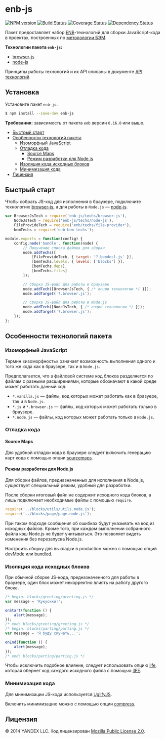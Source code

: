 enb-js
======

[![NPM version](https://img.shields.io/npm/v/enb-js.svg?style=flat)](https://www.npmjs.org/package/enb-js)
[![Build Status](https://img.shields.io/travis/enb-make/enb-js/master.svg?style=flat&label=tests)](https://travis-ci.org/enb-make/enb-js)
[![Coverage Status](https://img.shields.io/coveralls/enb-make/enb-js.svg?style=flat)](https://coveralls.io/r/enb-make/enb-js?branch=master)
[![Dependency Status](https://img.shields.io/david/enb-make/enb-js.svg?style=flat)](https://david-dm.org/enb-make/enb-js)

Пакет предоставляет набор [ENB](https://ru.bem.info/tools/bem/enb-bem/)-технологий для сборки
JavaScript-кода в проектах, построенных по [методологии БЭМ](https://ru.bem.info/method/).

**Технологии пакета `enb-js`:**

* [browser-js](api.ru.md#browser-js)
* [node-js](api.ru.md#node-js)

Принципы работы технологий и их API описаны в документе [API технологий](api.ru.md).

## Установка

Установите пакет `enb-js`:

```sh
$ npm install --save-dev enb-js
```

**Требования:** зависимость от пакета `enb` версии `0.16.0` или выше.

<!-- TOC -->
- [Быстрый старт](#Быстрый-старт)
- [Особенности технологий пакета](#Особенности-технологий-пакета)
  - [Изоморфный JavaScript](#Изоморфный-javascript)
  - [Отладка кода](#Отладка-кода)
    - [Source Maps](#source-maps)
    - [Режим разработки для Node.js](#Режим-разработки-для-nodejs)
  - [Изоляция кода исходных блоков](#Изоляция-кода-исходных-блоков)
  - [Минимизация кода](#Минимизация-кода)
- [Лицензия](#Лицензия)

<!-- TOC END -->


Быстрый старт
-------------

Чтобы собрать JS-код для исполнения в браузере, подключите технологию [browser-js](api.ru.md#browser-js), а для работы в `Node.js` — [node-js](api.ru.md#node-js).

```js
var BrowserJsTech = require('enb-js/techs/browser-js'),
    NodeJsTech = require('enb-js/techs/node-js'),
    FileProvideTech = require('enb/techs/file-provider'),
    bemTechs = require('enb-bem-techs');

module.exports = function(config) {
    config.node('bundle', function(node) {
        // Получение списка файлов для сборки
        node.addTechs([
            [FileProvideTech, { target: '?.bemdecl.js' }],
            [bemTechs.levels, { levels: ['blocks'] }],
            [bemTechs.deps],
            [bemTechs.files]
        ]);

        // Сборка JS-файл для работы в браузере
        node.addTech([BrowserJsTech, { /* опции технологии */ }]);
        node.addTarget('?.browser.js');

        // Сборка JS-файл для работы в Node.js
        node.addTech([NodeJsTech, { /* опции технологии */ }]);
        node.addTarget('?.browser.js');
    });
};
```

Особенности технологий пакета
-----------------------------

### Изоморфный JavaScript

Термин «изоморфность» означает возможность выполнения одного и того же кода как в браузере, так и в `Node.js`.

Предполагается, что в файловой системе код блоков разделяется по файлам с разными расширениями, которые обозначают в какой среде может работать данный код:

* `*.vanilla.js` — файлы, код которых может работать как в бразуере, так и в `Node.js`.
* `*.js` и `*.browser.js` — файлы, код которых может работать только в браузере.
* `*.node.js` — файлы, код которых может работать только в `Node.js`.

### Отладка кода

#### Source Maps

Для удобной отладки кода в браузере следует включить генерацию карт кода с помощью опции [sourcemaps](api.ru.md#sourcemaps).

#### Режим разработки для Node.js

Для сборки файлов, предназначенных для исполнения в Node.js, существует специальный режим, удобный для разработки.

После сборки итоговый файл не содержит исходного кода блоков, а лишь подключает необходимые файлы с помощью `require`.

```js
require('../blocks/utils/utils.node.js');
require('../blocks/page/page.node.js');
```

При таком подходе сообщения об ошибках будут указывать на код из исходных файлов. Кроме того, при каждом выполнении собранного файла кэш Node.js не будет учитываться. Это позволяет видеть изменения без перезапуска Node.js.

Настроить сборку для выкладки в production можно с помощью опций [devMode](api.ru.md#devmode) или [bundled](api.ru.md#bundled).

### Изоляция кода исходных блоков

При обычной сборке JS-кода, предназначенного для работы в браузере, один блок может некорректно влиять на работу другого блока.

```js
/* begin: blocks/greeting/greeting.js */
var message = 'Кукусики!';

onStart(function () {
    alert(message);
});
/* end: blocks/greeting/greeting.js */
/* begin: blocks/parting/parting.js */
var message = 'Я буду скучать...';

onEnd(function () {
    alert(message);
});
/* end: blocks/parting/parting.js */
```

Чтобы исключить подобное влияние, следует использовать опцию [iife](api.ru.md#iife), которая обернет код каждого исходного файла с помощью [IIFE](https://en.wikipedia.org/wiki/Immediately-invoked_function_expression).

### Минимизация кода

Для минимизации JS-кода используется [UglifyJS](https://github.com/mishoo/UglifyJS2).

Включить минимизацию можно с помощью опции [compress](api.ru.md#compress).

Лицензия
--------

© 2014 YANDEX LLC. Код лицензирован [Mozilla Public License 2.0](LICENSE.txt).
